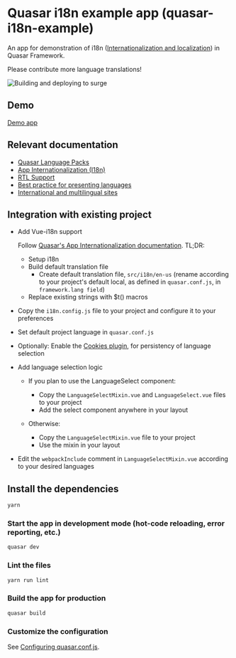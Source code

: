 # Quasar i18n example app (quasar-i18n-example)

An app for demonstration of i18n ([Internationalization and localization](https://en.wikipedia.org/wiki/Internationalization_and_localization)) in Quasar Framework.

Please contribute more language translations!

![Building and deploying to surge](https://github.com/tomers/quasar-i18n-example/workflows/Building%20and%20deploying%20to%20surge/badge.svg)

## Demo
[Demo app](http://quasar-i18-example.surge.sh/)

## Relevant documentation
- [Quasar Language Packs](https://quasar.dev/options/quasar-language-packs)
- [App Internationalization (I18n)](https://quasar.dev/options/app-internationalization)
- [RTL Support](https://quasar.dev/options/rtl-support)
- [Best practice for presenting languages](http://www.flagsarenotlanguages.com/blog/best-practice-for-presenting-languages/)
- [International and multilingual sites](https://support.google.com/webmasters/topic/2370587)

## Integration with existing project
- Add Vue-i18n support

  Follow [Quasar's App Internationalization documentation](https://quasar.dev/options/app-internationalization). TL;DR:
  - Setup i18n
  - Build default translation file
    * Create default translation file, `src/i18n/en-us` (rename according to your project's default local, as defined in `quasar.conf.js`, in `framework.lang field`)
  - Replace existing strings with $t() macros

- Copy the `i18n.config.js` file to your project and configure it to your preferences

- Set default project language in `quasar.conf.js`

- Optionally: Enable the [Cookies plugin](https://quasar.dev/quasar-plugins/cookies#Installation), for persistency of language selection

- Add language selection logic

  - If you plan to use the LanguageSelect component:
    - Copy the `LanguageSelectMixin.vue` and `LanguageSelect.vue` files to your project
    - Add the select component anywhere in your layout

  - Otherwise:
    - Copy the `LanguageSelectMixin.vue` file to your project
    - Use the mixin in your layout

- Edit the `webpackInclude` comment in `LanguageSelectMixin.vue` according to your desired languages

## Install the dependencies
```bash
yarn
```

### Start the app in development mode (hot-code reloading, error reporting, etc.)
```bash
quasar dev
```

### Lint the files
```bash
yarn run lint
```

### Build the app for production
```bash
quasar build
```

### Customize the configuration
See [Configuring quasar.conf.js](https://quasar.dev/quasar-cli/quasar-conf-js).
